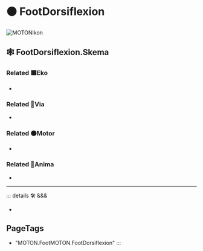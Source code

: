 # 🟠 <motor>FootDorsiflexion</motor>

![MOTONIkon](/Ikon/Motor_Ikon.png)

## 🕸 FootDorsiflexion.Skema

### Related 🟩<ekos>Eko</ekos>

-

### Related 🔻<via>Via</via>

-

### Related 🟠<motor>Motor</motor>

-

### Related 💜<anima>Anima</anima>

-

---

<!-- =================================================== -->
<!-- =================================================== -->
<!-- =================================================== -->
<!-- =================================================== -->
<!-- =================================================== -->
::: details 🛠 <dev>&&&</dev>

-

<h2>PageTags</h2>

- "MOTON.FootMOTON.FootDorsiflexion"
:::
